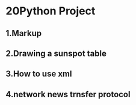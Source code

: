 # 20Python Project
## 1.Markup
## 2.Drawing a sunspot table
## 3.How to use xml
## 4.network news trnsfer protocol
